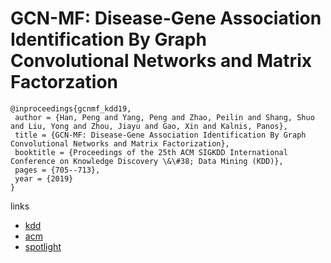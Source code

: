 # GCN-MF: Disease-Gene Association Identification By Graph Convolutional Networks and Matrix Factorzation

```
@inproceedings{gcnmf_kdd19,
 author = {Han, Peng and Yang, Peng and Zhao, Peilin and Shang, Shuo and Liu, Yong and Zhou, Jiayu and Gao, Xin and Kalnis, Panos},
 title = {GCN-MF: Disease-Gene Association Identification By Graph Convolutional Networks and Matrix Factorization},
 booktitle = {Proceedings of the 25th ACM SIGKDD International Conference on Knowledge Discovery \&\#38; Data Mining (KDD)},
 pages = {705--713},
 year = {2019}
}
```

links
- [kdd](https://www.kdd.org/kdd2019/accepted-papers/view/gcn-mf-disease-gene-association-identification-by-graph-convolutional-netwo)
- [acm](https://dl.acm.org/citation.cfm?id=3330912)
- [spotlight](https://www.youtube.com/watch?v=Ob9bLZ5W5qg)
